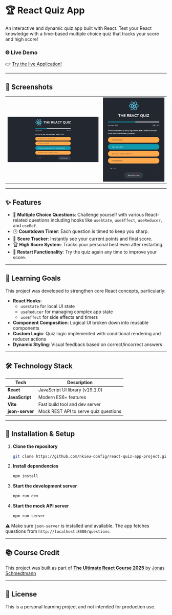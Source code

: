 # 🏆 React Quiz App

An interactive and dynamic quiz app built with React. Test your React knowledge with a time-based multiple choice quiz that tracks your score and high score!

### 🌐 Live Demo

👉 [Try the live Application!](https://nkieu-react-quiz.vercel.app)

---

## 📸 Screenshots

<table>
  <tr>
    <td>
      <img src="public/screenshot.png" alt="React Quiz Screenshot" width="100%">
    </td>
    <td>
      <img src="public/screenshot_responsive.png" alt="Responsive Screenshot" width="100%">
    </td>
  </tr>
</table>

---

## ✨ Features

- 🧩 **Multiple Choice Questions**: Challenge yourself with various React-related questions including hooks like `useState`, `useEffect`, `useReducer`, and `useRef`.
- 🕒 **Countdown Timer**: Each question is timed to keep you sharp.
- 🎯 **Score Tracker**: Instantly see your current points and final score.
- 🏆 **High Score System**: Tracks your personal best even after restarting.
- 🔄 **Restart Functionality**: Try the quiz again any time to improve your score.

---

## 🧠 Learning Goals

This project was developed to strengthen core React concepts, particularly:

- **React Hooks**:
  - `useState` for local UI state
  - `useReducer` for managing complex app state
  - `useEffect` for side effects and timers
- **Component Composition**: Logical UI broken down into reusable components
- **Custom Logic**: Quiz logic implemented with conditional rendering and reducer actions
- **Dynamic Styling**: Visual feedback based on correct/incorrect answers

---

## 🛠️ Technology Stack

| Tech            | Description                           |
| --------------- | ------------------------------------- |
| **React**       | JavaScript UI library (v19.1.0)       |
| **JavaScript**  | Modern ES6+ features                  |
| **Vite**        | Fast build tool and dev server        |
| **json-server** | Mock REST API to serve quiz questions |

---

## 🚀 Installation & Setup

1. **Clone the repository**

   ```bash
   git clone https://github.com/nkieu-config/react-quiz-app-project.git

   ```

2. **Install dependencies**

   ```bash
   npm install
   ```

3. **Start the development server**

   ```bash
   npm run dev
   ```

4. **Start the mock API server**

   ```bash
   npm run server
   ```

⚠️ Make sure `json-server` is installed and available. The app fetches questions from `http://localhost:8000/questions`.

---

## 📚 Course Credit

This project was built as part of **[The Ultimate React Course 2025](https://www.udemy.com/course/the-ultimate-react-course/)** by [Jonas Schmedtmann](https://codingheroes.io/)

---

## 📃 License

This is a personal learning project and not intended for production use.
